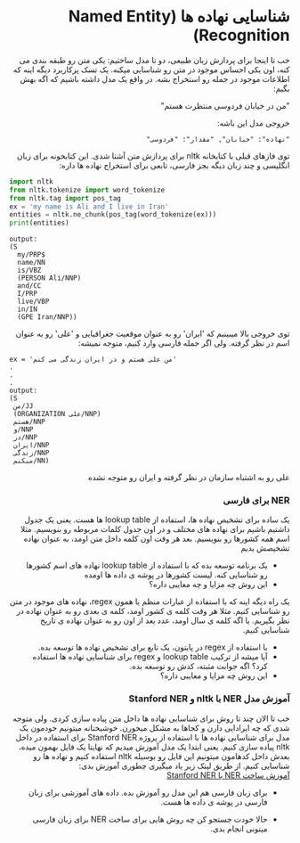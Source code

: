 <div dir="rtl" align='right'>

# شناسایی نهاده ها (Named Entity Recognition)

خب تا اینجا برای پردازش زبان طبیعی، دو تا مدل ساختیم: یکی متن رو طبقه بندی می کنه، اون یکی احساس موجود در متن رو شناسایی میکنه.
یک تسک پرکاربرد دیگه اینه که اطلاعات موجود در جمله رو استخراج بشه. در واقع یک مدل داشته باشیم که اگه بهش بگیم:

"من در خیابان فردوسی منتظرت هستم"

خروجی مدل این باشه:
  
`"نهاده": "خیابان", "مقدار": "فردوسی"`
  
توی فازهای قبلی با کتابخانه nltk برای پردازش متن آشنا شدی. این کتابخونه برای زبان انگلیسی و چند زبان دیگه بجز فارسی، تابعی برای استخراج نهاده ها داره:

<div dir="ltr" align='left'>

``` python
import nltk
from nltk.tokenize import word_tokenize
from nltk.tag import pos_tag
ex = 'my name is Ali and I live in Iran'
entities = nltk.ne_chunk(pos_tag(word_tokenize(ex)))
print(entities)
```
```
output:
(S
  my/PRP$
  name/NN
  is/VBZ
  (PERSON Ali/NNP)
  and/CC
  I/PRP
  live/VBP
  in/IN
  (GPE Iran/NNP))
```

<div dir="rtl" align='right'>

 توی خروجی بالا میبینیم که 'ایران' رو به عنوان موقعیت جغرافیایی و  'علی' رو به عنوان اسم در نظر گرفته. ولی اگر جمله فارسی وارد کنیم، متوجه نمیشه:

<div dir="ltr" align='left'>

 ```
 ex = 'من علی هستم و در ایران زندگی می کنم'
 .
 .
 .
 output:
 (S
  من/JJ
  (ORGANIZATION علی/NNP)
  هستم/NNP
  و/NNP
  در/NNP
  ایران/NNP
  زندگی/NNP
  میکنم/NN)
 ```

 <div dir="rtl" align='right'>

علی رو به اشتباه سازمان در نظر گرفته و ایران رو متوجه نشده

### NER برای فارسی
یک ساده برای تشخیص نهاده ها، استفاده از lookup table ها هست. 
یعنی یک جدول داشتیم باشیم برای نهاده های مختلف و در اون جدول کلمات مربوطه رو بنویسیم. مثلا اسم همه کشورها رو بنویسیم. بعد هر وقت اون کلمه داخل متن اومد، به عنوان نهاده تشخیصش بدیم
* یک برنامه توسعه بده که با استفاده از lookup table نهاده های اسم کشورها رو شناسایی کنه. لیست کشورها در پوشه ی داده ها اومده
* این روش چه مزایا و چه معایبی داره؟

یک راه دیگه اینه که با استفاده از عبارات منظم یا همون regex، نهاده های موجود در متن رو شناسایی کنیم. مثلا هر وقت کلمه ی کشور اومد، کلمه ی بعدی رو به عنوان نهاده در نظر بگیریم. یا اگه کلمه ی سال اومد، عدد بعد از اون رو به عنوان نهاده ی تاریخ شناسایی کنیم.

* با استفاده از regex در پایتون، یک تابع برای تشخیص نهاده ها توسعه بده.
* آیا میشه از ترکیب lookup table و regex برای شناسایی نهاده ها استفاده کرد؟ اگه جوابت مثبته، کدش رو توسعه بده.
* این روش چه مزایا و معایبی داره؟

### آموزش مدل NER با nltk و Stanford NER
خب تا الان چند تا روش برای شناسایی نهاده ها داخل متن پیاده سازی کردی. ولی متوجه شدی که چه ایرادایی دارن و کجاها به مشکل میخورن. خوشبختانه میتونیم خودمون یک مدل برای شناسایی نهاده ها با استفاده از پروژه Stanford NER  برای استفاده در داخل nltk پیاده سازی کنیم. یعنی ابتدا یک مدل آموزش میدیم که نهایتا یک فایل بهمون میده، بعدش داخل کدهامون میتونیم این فایل رو بوسیله nltk استفاده کنیم و نهاده ها رو شناسایی کنیم. از طریق لینک زیر یاد میگیری چطوری آموزش بدی:  
[آموزش ساخت NER با Stanford NER](https://medium.com/sicara/train-ner-model-with-nltk-stanford-tagger-english-french-german-6d90573a9486)

* برای زبان فارسی هم این مدل رو آموزش بده. داده های آموزشی برای زبان فارسی در پوشه ی داده ها هست.


* حالا خودت جستجو کن چه روش هایی برای ساخت NER برای زبان فارسی میتونی انجام بدی.

